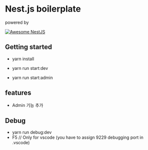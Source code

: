 # Nest.js boilerplate

powered by

[![Awesome NestJS](https://img.shields.io/badge/Awesome-NestJS-blue.svg?longCache=true&style=flat-square)](https://github.com/juliandavidmr/awesome-nestjs)


## Getting started
* yarn install

* yarn run start:dev
* yarn run start:admin


## features
* Admin 기능 추가


## Debug
* yarn run debug:dev
* F5 // Only for vscode (you have to assign 9229 debugging port in .vscode)
